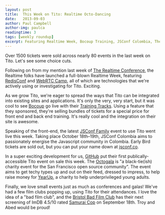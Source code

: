 ```yaml
---
layout: post
title:  This Week on Tito: Realtime Octo-Dancing
date:   2013-09-03
author: Paul Campbell
author-img: paulca
readingtime: 3
tags: [weekly roundup]
excerpt: Featuring Realtime Week, Bocoup Training, JSConf Colombia, The Octogala 2013, and Bristol Bad Film Club
---
```


Over 1500 tickets were sold across nearly 80 events in the last week on Tito. Let's see some choice cuts.

Following on from my mention last week of [The Realtime Conference](http://2013.realtimeconf.com), the Realtime folks have launched a full-blown Realtime Week, featuring [RedisConf](http://2013.redisconf.com/) and [WebRTC Camp](http://2013.webrtccamp.com/), all of which are technologies that we're actively using or investigating for Tito. Exciting.

As we grow Tito, we're eager to spread the ways that Tito can be integrated into existing sites and applications. It's only the very, very start, but it was cool to see [Bocoup](http://bocoup.com) go live with their [Training Tracks](http://training.bocoup.com/tracks/). Using a feature that they sponsored, they're selling bundles of tickets for a special price for front end and back end training. It's really cool and the integration on their site is awesome.

Speaking of the front-end, the latest [JSConf Family](http://jsconf.com/) event to use Tito went live this week. Taking place October 18th–19th, JSConf Colombia aims to passionately energise the Javascript community in Colombia. Early Bird tickets are sold out, but you can put your name down at [jsconf.co](http://jsconf.co/).

In a super exciting development for us, [GitHub](https://tito.io/github-events/octogala-2013-) put their first publically-accessible Tito event on sale this week. The [Octogala](https://tito.io/github-events/octogala-2013-) is "a black-tie(ish) charity event for the San Francisco open source community". The event aims to get techy types up and out on their feed, dressed to impress, to help raise money for [YearUp](http://www.yearup.org/), a charity to help underprivileged young adults.

Finally, we love small events just as much as conferences and galas! We've had a few film clubs popping up, using Tito for their attendances. I love the idea of a "bad film club", and the [Bristol Bad Film Club](https://tito.io/bristol-bad-film-club/samurai-cop-screening) has their next screening of ImDB 4.5/10 rated [Samurai Cop](http://www.imdb.com/title/tt0130236/) on September 18th. Troy and Abed would be proud!
